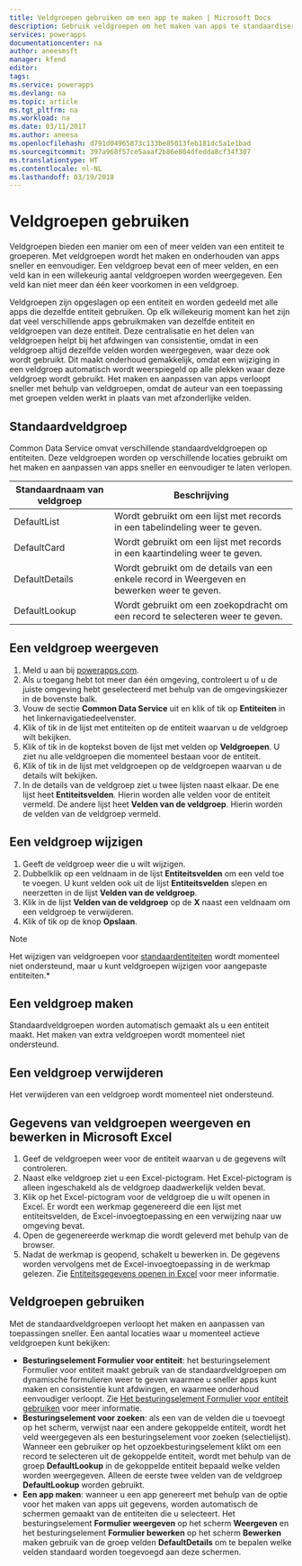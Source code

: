 ```yaml
---
title: Veldgroepen gebruiken om een app te maken | Microsoft Docs
description: Gebruik veldgroepen om het maken van apps te standaardiseren in databases.
services: powerapps
documentationcenter: na
author: aneesmsft
manager: kfend
editor: 
tags: 
ms.service: powerapps
ms.devlang: na
ms.topic: article
ms.tgt_pltfrm: na
ms.workload: na
ms.date: 03/11/2017
ms.author: aneesa
ms.openlocfilehash: d791d04965873c133be85013feb181dc5a1e1bad
ms.sourcegitcommit: 397a968f57ce5aaaf2b86e804dfedda8cf34f307
ms.translationtype: HT
ms.contentlocale: nl-NL
ms.lasthandoff: 03/19/2018
---
```

# <a name="use-field-groups"></a>Veldgroepen gebruiken
Veldgroepen bieden een manier om een of meer velden van een entiteit te groeperen. Met veldgroepen wordt het maken en onderhouden van apps sneller en eenvoudiger. Een veldgroep bevat een of meer velden, en een veld kan in een willekeurig aantal veldgroepen worden weergegeven. Een veld kan niet meer dan één keer voorkomen in een veldgroep.

Veldgroepen zijn opgeslagen op een entiteit en worden gedeeld met alle apps die dezelfde entiteit gebruiken. Op elk willekeurig moment kan het zijn dat veel verschillende apps gebruikmaken van dezelfde entiteit en veldgroepen van deze entiteit. Deze centralisatie en het delen van veldgroepen helpt bij het afdwingen van consistentie, omdat in een veldgroep altijd dezelfde velden worden weergegeven, waar deze ook wordt gebruikt. Dit maakt onderhoud gemakkelijk, omdat een wijziging in een veldgroep automatisch wordt weerspiegeld op alle plekken waar deze veldgroep wordt gebruikt. Het maken en aanpassen van apps verloopt sneller met behulp van veldgroepen, omdat de auteur van een toepassing met groepen velden werkt in plaats van met afzonderlijke velden.

## <a name="default-field-groups"></a>Standaardveldgroep
Common Data Service omvat verschillende standaardveldgroepen op entiteiten. Deze veldgroepen worden op verschillende locaties gebruikt om het maken en aanpassen van apps sneller en eenvoudiger te laten verlopen.

| Standaardnaam van veldgroep | Beschrijving |
| --- | --- |
| DefaultList |Wordt gebruikt om een lijst met records in een tabelindeling weer te geven. |
| DefaultCard |Wordt gebruikt om een lijst met records in een kaartindeling weer te geven. |
| DefaultDetails |Wordt gebruikt om de details van een enkele record in Weergeven en bewerken weer te geven. |
| DefaultLookup |Wordt gebruikt om een zoekopdracht om een record te selecteren weer te geven. |

## <a name="view-a-field-group"></a>Een veldgroep weergeven
1. Meld u aan bij [powerapps.com](https://web.powerapps.com).
2. Als u toegang hebt tot meer dan één omgeving, controleert u of u de juiste omgeving hebt geselecteerd met behulp van de omgevingskiezer in de bovenste balk.
3. Vouw de sectie **Common Data Service** uit en klik of tik op **Entiteiten** in het linkernavigatiedeelvenster.
4. Klik of tik in de lijst met entiteiten op de entiteit waarvan u de veldgroep wilt bekijken.
5. Klik of tik in de koptekst boven de lijst met velden op **Veldgroepen**. U ziet nu alle veldgroepen die momenteel bestaan voor de entiteit.
6. Klik of tik in de lijst met veldgroepen op de veldgroepen waarvan u de details wilt bekijken.
7. In de details van de veldgroep ziet u twee lijsten naast elkaar. De ene lijst heet **Entiteitsvelden**. Hierin worden alle velden voor de entiteit vermeld. De andere lijst heet **Velden van de veldgroep**. Hierin worden de velden van de veldgroep vermeld.

## <a name="modify-a-field-group"></a>Een veldgroep wijzigen
1. Geeft de veldgroep weer die u wilt wijzigen.
2. Dubbelklik op een veldnaam in de lijst **Entiteitsvelden** om een veld toe te voegen. U kunt velden ook uit de lijst **Entiteitsvelden** slepen en neerzetten in de lijst **Velden van de veldgroep**.
3. Klik in de lijst  **Velden van de veldgroep** op de **X** naast een veldnaam om een veldgroep te verwijderen.
4. Klik of tik op de knop **Opslaan**.

> [!NOTE]
> Het wijzigen van veldgroepen voor [standaardentiteiten](guided-learning/manage-data.yml#step-2) wordt momenteel niet ondersteund, maar u kunt veldgroepen wijzigen voor aangepaste entiteiten.*

## <a name="creating-a-field-group"></a>Een veldgroep maken
Standaardveldgroepen worden automatisch gemaakt als u een entiteit maakt. Het maken van extra veldgroepen wordt momenteel niet ondersteund.

## <a name="delete-a-field-group"></a>Een veldgroep verwijderen
Het verwijderen van een veldgroep wordt momenteel niet ondersteund.

## <a name="view-and-edit-field-group-data-in-microsoft-excel"></a>Gegevens van veldgroepen weergeven en bewerken in Microsoft Excel
1. Geef de veldgroepen weer voor de entiteit waarvan u de gegevens wilt controleren.
2. Naast elke veldgroep ziet u een Excel-pictogram. Het Excel-pictogram is alleen ingeschakeld als de veldgroep daadwerkelijk velden bevat.
3. Klik op het Excel-pictogram voor de veldgroep die u wilt openen in Excel. Er wordt een werkmap gegenereerd die een lijst met entiteitsvelden, de Excel-invoegtoepassing en een verwijzing naar uw omgeving bevat.
4. Open de gegenereerde werkmap die wordt geleverd met behulp van de browser.
5. Nadat de werkmap is geopend, schakelt u bewerken in. De gegevens worden vervolgens met de Excel-invoegtoepassing in de werkmap gelezen. Zie [Entiteitsgegevens openen in Excel](data-platform-interactive-excel.md) voor meer informatie.

## <a name="field-group-usage"></a>Veldgroepen gebruiken
Met de standaardveldgroepen verloopt het maken en aanpassen van toepassingen sneller. Een aantal locaties waar u momenteel actieve veldgroepen kunt bekijken:

* **Besturingselement Formulier voor entiteit**: het besturingselement Formulier voor entiteit maakt gebruik van de standaardveldgroepen om dynamische formulieren weer te geven waarmee u sneller apps kunt maken en consistentie kunt afdwingen, en waarmee onderhoud eenvoudiger verloopt. Zie [Het besturingselement Formulier voor entiteit gebruiken](entity-form-control.md) voor meer informatie.
* **Besturingselement voor zoeken**: als een van de velden die u toevoegt op het scherm, verwijst naar een andere gekoppelde entiteit, wordt het veld weergegeven als een besturingselement voor zoeken (selectielijst). Wanneer een gebruiker op het opzoekbesturingselement klikt om een record te selecteren uit de gekoppelde entiteit, wordt met behulp van de groep **DefaultLookup** in de gekoppelde entiteit bepaald welke velden worden weergegeven. Alleen de eerste twee velden van de veldgroep **DefaultLookup** worden gebruikt.
* **Een app maken**: wanneer u een app genereert met behulp van de optie voor het maken van apps uit gegevens, worden automatisch de schermen gemaakt van de entiteiten die u selecteert. Het besturingselement **Formulier weergeven** op het scherm **Weergeven** en het besturingselement **Formulier bewerken** op het scherm **Bewerken** maken gebruik van de groep velden **DefaultDetails** om te bepalen welke velden standaard worden toegevoegd aan deze schermen.

